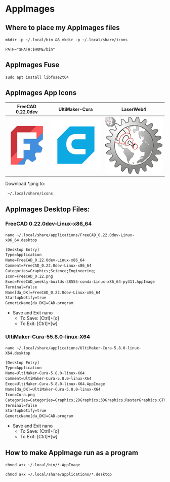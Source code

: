 # AppImages

## Where to place my AppImages files

```code
mkdir -p ~/.local/bin && mkdir -p ~/.local/share/icons
```

```code
PATH="$PATH:$HOME/bin"
```

## AppImages Fuse

```code
sudo apt install libfuse2t64
```

## AppImages App Icons

|FreeCAD 0.22.0dev|UltiMaker-Cura|LaserWeb4|
|:---:|:---:|:---:|
|![FreeCAD 0.22.0dev](./Images/FreeCAD_0.22.png)|![Cura](./Images/Cura.png)|![LaserWeb4](./Images/LaserWeb4.png)|

Download *.png to:

```txt
 ~/.local/share/icons
```

## AppImages Desktop Files:

### FreeCAD 0.22.0dev-Linux-x86_64

```code
nano ~/.local/share/applications/FreeCAD_0.22.0dev-Linux-x86_64.desktop
```

```txt
[Desktop Entry]
Type=Application
Name=FreeCAD_0.22.0dev-Linux-x86_64
Comment=FreeCAD_0.22.0dev-Linux-x86_64
Categories=Graphics;Science;Engineering;
Icon=FreeCAD_0.22.png
Exec=FreeCAD_weekly-builds-38555-conda-Linux-x86_64-py311.AppImage
Terminal=false
Name[da_DK]=FreeCAD_0.22.0dev-Linux-x86_64
StartupNotify=true
GenericName[da_DK]=CAD-program
```

* Save and Exit nano
  * To Save: [Ctrl]+[o]
  * To Exit: [Ctrl]+[w]

### UltiMaker-Cura-55.8.0-linux-X64

```code
nano ~/.local/share/applications/UltiMaker-Cura-5.8.0-linux-X64.desktop
```

```txt
[Desktop Entry]
Type=Application
Name=UltiMaker-Cura-5.8.0-linux-X64
Comment=UltiMaker-Cura-5.8.0-linux-X64
Exec=UltiMaker-Cura-5.8.0-linux-X64.AppImage
Name[da_DK]=UltiMaker-Cura-5.8.0-linux-X64
Icon=Cura.png
Categories=Categories=Graphics;2DGraphics;3DGraphics;RasterGraphics;GTK;
Terminal=false
StartupNotify=true
GenericName[da_DK]=CAD-program
```

* Save and Exit nano
  * To Save: [Ctrl]+[o]
  * To Exit: [Ctrl]+[w]

## How to make AppImage run as a program

```code
chmod a+x ~/.local/bin/*.AppImage
```

```code
chmod a+x ~/.local/share/applications/*.desktop
```
